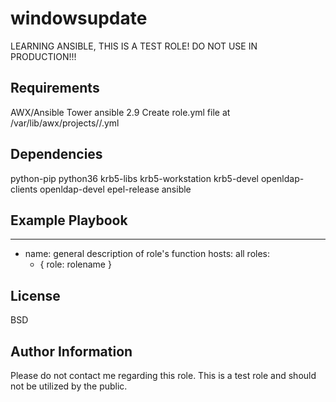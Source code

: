 windowsupdate
=========

LEARNING ANSIBLE, THIS IS A TEST ROLE! DO NOT USE IN PRODUCTION!!!

Requirements
------------
AWX/Ansible Tower
ansible 2.9
Create role.yml file at /var/lib/awx/projects/<project>/<rolename>.yml


Dependencies
------------
python-pip
python36
krb5-libs
krb5-workstation
krb5-devel
openldap-clients
openldap-devel
epel-release
ansible

Example Playbook
----------------

---
- name: general description of role's function
  hosts: all
  roles:
    - { role: rolename }


License
-------

BSD

Author Information
------------------

Please do not contact me regarding this role. This is a test role and should not be utilized by the public.
